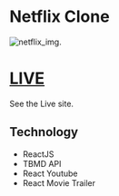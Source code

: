 # Netflix Clone

![netflix_img](https://i.ibb.co/wsgvMHk/netflix-min.jpg).

# [LIVE](https://netflix-clone-by-amir.web.app/)

See the Live site.

## Technology

- ReactJS
- TBMD API
- React Youtube
- React Movie Trailer
